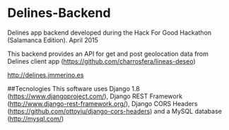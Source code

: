 # Delines-Backend
Delines app backend developed during the Hack For Good Hackathon (Salamanca Edition). April 2015

This backend provides an API for get and post geolocation data from Delines client app (https://github.com/charrosfera/lineas-deseo)

http://delines.jmmerino.es

##Tecnologies
This software uses Django 1.8 (https://www.djangoproject.com/), Django REST Framework (http://www.django-rest-framework.org/), Django CORS Headers (https://github.com/ottoyiu/django-cors-headers) and a MySQL database (http://mysql.com/)
